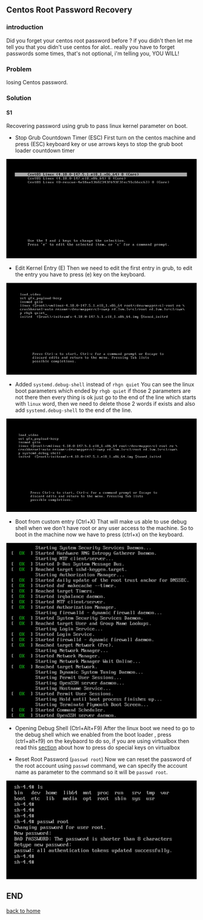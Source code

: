 ## Centos Root Password Recovery

### introduction
Did you forget your centos root password before ?
if you didn't then let me tell you that you didn't use centos for alot..
really you have to forget passwords some times, that's not optional, i'm telling you, YOU WILL!

### Problem
losing Centos password.

### Solution

#### S1
Recovering password using grub to pass linux kernel parameter on boot.

* Stop Grub Countdown Timer (ESC)
First turn on the centos machine and press (ESC) keyboard key or use arrows keys to stop the grub boot loader countdown timer

![grub image](imgs/grub/grub.png)

* Edit Kernel Entry (E)
Then we need to edit the first entry in grub, to edit the entry you have to press (e) key on the keyboard.

![edit grub entry](imgs/grub/editEnrty.png)

* Added `systemd.debug-shell` instead of `rhgn quiet`
You can see the linux boot parameters which ended by `rhgb quiet` if those 2 parameters are not there then every thing is ok just go to the end of the line which starts with `linux` word, then we need to delete those 2 words if exists and also add `systemd.debug-shell` to the end of the line.

![grub debug shell](imgs/grub/addDebugShell.png)

* Boot from custom entry (Ctrl+X)
That will make us able to use debug shell when we don't have root or any user access to the machine.
So to boot in the machine now we have to press (ctrl+x) on the keyboard.

![grub debug shell](imgs/grub/boot.png)

* Opening Debug Shell (Ctrl+Alt+F9)
After the linux boot we need to go to the debug shell which we enabled from the boot loader , press (ctrl+alt+f9) on the keybaord to do so, if you are using virtualbox then read this [section](virtualBoxSoftKeyboard) about how to press do special keys on virtualbox

* Reset Root Password (`passwd root`)
Now we can reset the password of the root account using `passwd` command, we can specify the account name as parameter to the command so it will be `passwd root`.

![grub debug shell](imgs/debugShell/passwd.png)

## END
[back to home](../)
